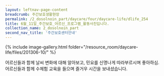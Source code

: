 ```yaml
--- 
layout: leftnav-page-content 
breadcrumb: 주간보호생활현장 
permalink: /2_dosolnoin_part/daycare/four/daycare-life/dlife_254
title: 6월_11일_주간보호_어르신_프로그램_활동사진입니다.
collection_name: 2_dosolnoin_part
second_nav_title: '주간보호센터안내' 
---
```

{% include image-gallery.html folder="/resource_room/daycare-life/files/201306-10/" %}




어르신들과 함께 날씨 변화에 대해 알아보고,
민요를 신명나게 따라부르시며 좋아하심. 어르신들과 함께 수체험 교육을 들으며
즐거우 시간을 보내셨습니다.